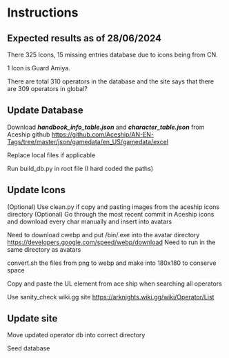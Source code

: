 # Instructions

## Expected results as of 28/06/2024
There 325 Icons, 15 missing entries database due to icons being from CN.

1 Icon is Guard Amiya.

There are total 310 operators in the database and the site says that there are 309 operators in global?

## Update Database
Download ***handbook_info_table.json*** and ***character_table.json*** from Aceship github
https://github.com/Aceship/AN-EN-Tags/tree/master/json/gamedata/en_US/gamedata/excel

Replace local files if applicable

Run build_db.py in root file (I hard coded the paths)

## Update Icons
(Optional) Use clean.py if copy and pasting images from the aceship icons directory
(Optional) Go through the most recent commit in Aceship icons and download every char manually and insert into avatars

Need to download cwebp and put /bin/.exe into the avatar directory https://developers.google.com/speed/webp/download 
Need to run in the same directory as avatars

convert.sh the files from png to webp and make into 180x180 to conserve space

Copy and paste the UL element from ace ship when searching all operators

Use sanity_check wiki.gg site https://arknights.wiki.gg/wiki/Operator/List

## Update site
Move updated operator db into correct directory

Seed database